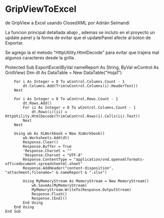 # GripViewToExcel
de GripView a Excel usando ClosedXML por Adrián Seimandi


La funcion principal detallada abajo , ademas se incluto en el proyecto un update panel y la forma de evitar que el updatePanel afecte al boton de Exportar.

Se agrego la el metodo "HttpUtility.HtmlDecode" para evitar que trajera mal algunos caracteres desde la grilla . 

Protected Sub ExportExcel(ByVal nameReport As String, ByVal wControl As GridView)
        Dim dt As DataTable = New DataTable("Hoja1")

        For i As Integer = 0 To wControl.Columns.Count - 1
            dt.Columns.Add(Trim(wControl.Columns(i).HeaderText))
        Next

        For i As Integer = 0 To wControl.Rows.Count - 1
            dt.Rows.Add()
            For ii As Integer = 0 To wControl.Columns.Count - 1
                dt.Rows(i)(ii) = HttpUtility.HtmlDecode(Trim(wControl.Rows(i).Cells(ii).Text))
            Next
        Next

        Using wb As XLWorkbook = New XLWorkbook()
            wb.Worksheets.Add(dt)
            Response.Clear()
            Response.Buffer = True
            'Response.Charset = ""
            'Response.Charset = "UTF-8"
            Response.ContentType = "application/vnd.openxmlformats-officedocument.spreadsheetml.sheet"
            Response.AddHeader("content-disposition", "attachment;filename=" & nameReport & ".xlsx")

            Using MyMemoryStream As MemoryStream = New MemoryStream()
                wb.SaveAs(MyMemoryStream)
                MyMemoryStream.WriteTo(Response.OutputStream)
                Response.Flush()
                Response.[End]()
            End Using
        End Using
    End Sub
